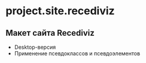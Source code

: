 # project.site.recediviz
## Макет сайта Recediviz

- Desktop-версия
- Применение псевдоклассов и псевдоэлементов


